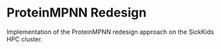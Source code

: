 # ProteinMPNN Redesign
Implementation of the ProteinMPNN redesign approach on the SickKids HPC cluster.
